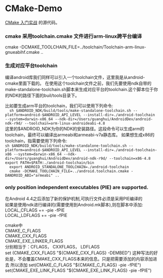 CMake-Demo
=====

[CMake 入门实战](http://hahack.com/codes/cmake) 的源代码。

### cmake 采用toolchain.cmake 文件进行arm-linux跨平台编译  
cmake -DCMAKE_TOOLCHAIN_FILE=../toolchain/Toolchain-arm-linux-gnueabihf.cmake ..  

### 生成对应平台toolchain
编译android库我们同样可以引入一个toolchain文件，这里我是从android-cmake里面下载的。 在使用这个toolchain文件之前，我们先要使用ndk自带的make-standalone-toolchain.sh脚本来生成对应平台的toolchain.这个脚本位于你的NDK的路径下面的buil/tools目录下。  

比如要生成arm平台的toolchain，我们可以使用下列命令:  
`  
sh $ANDROID_NDK/build/tools/make-standalone-toolchain.sh --platform=android-$ANDROID_API_LEVEL --install-dir=./android-toolchain --system=darwin-x86_64 --ndk-dir=/Users/guanghui/AndroidDev/android-ndk-r9d/ --toolchain=arm-linux-androideabi-4.8
`  
这里的$ANDROID_NDK为你的NDK的安装路径。这段命令可以生成arm的toolchain，最终可以编译出armeabi和armeabi-v7a静态库。 如果想生成x86的toolchain，指需要使用下列命令:  
`
sh $ANDROID_NDK/build/tools/make-standalone-toolchain.sh --platform=android-$ANDROID_API_LEVEL --install-dir=./android-toolchain-x86 --system=darwin-x86_64 --ndk-dir=/Users/guanghui/AndroidDev/android-ndk-r9d/ --toolchain=x86-4.8
`  
`
export PATH=$PATH:./android-toolchain/bin
`  
`  
export ANDROID_STANDALONE_TOOLCHAIN=./android-toolchain  
`  
`  
cmake -DCMAKE_TOOLCHAIN_FILE=../android.toolchain.cmake -DANDROID_ABI="armeabi" ..  
`  
### only position independent executables (PIE) are supported.  
在Android 4.4之后添加了新的保护机制,可执行文件必须是采用PIE编译的  
如果是使用ndk进行编译的(需要使用到Android.mk脚本),则在脚本中添加:  
LOCAL_CFLAGS += -pie -fPIE  
LOCAL_LDFLAGS += -pie -fPIE  

cmake中  
CMAKE_C_FLAGS  
CMAKE_CXX_FLAGS  
CMAKE_EXE_LINKER_FLAGS    
分别相当于：CFLAGS， CXXFLAGS， LDFLAGS  
set (CMAKE_CXX_FLAGS  "${CMAKE_CXX_FLAGS} -DEMBED")  
这种写法的好处是，不会覆盖CMAKE_CXX_FLAGS本来的信息。只是把需要添加的内容添加进去  
所以添加  
set(CMAKE_C_FLAGS "${CMAKE_C_FLAGS} -pie -fPIE")  
set(CMAKE_EXE_LINK_FLAGS "${CMAKE_EXE_LINK_FLAGS} -pie -fPIE")  
